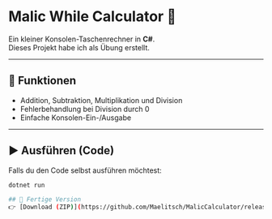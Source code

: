 # Malic While Calculator 🧮

Ein kleiner Konsolen-Taschenrechner in **C#**.  
Dieses Projekt habe ich als Übung erstellt.  

---

## 🚀 Funktionen
- Addition, Subtraktion, Multiplikation und Division
- Fehlerbehandlung bei Division durch 0
- Einfache Konsolen-Ein-/Ausgabe

---

## ▶️ Ausführen (Code)
Falls du den Code selbst ausführen möchtest:
```bash
dotnet run

## 💾 Fertige Version
👉 [Download (ZIP)](https://github.com/Maelitsch/MalicCalculator/releases/download/v1.0.0/MalicsTaschenRechner.zip)

